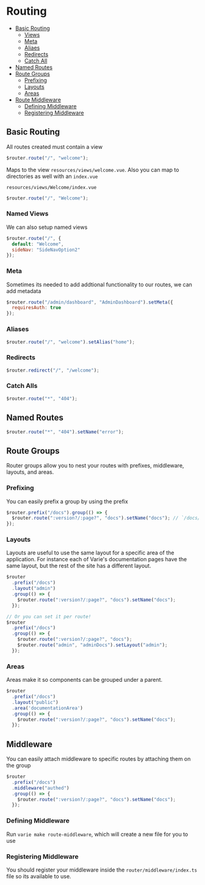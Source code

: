 # Routing

- [Basic Routing](#basic-routing)
  - [Views](#views)
  - [Meta](#meta)
  - [Aliaes](#aliases)
  - [Redirects](#redirects)
  - [Catch All](#catch-alls)
- [Named Routes](#named-routes)
- [Route Groups](#route-groups)
  - [Prefixing](#prefixing)
  - [Layouts](#layouts)
  - [Areas](#areas)
- [Route Middleware](#middleware)
  - [Defining Middleware](#defining-middleware)
  - [Registering Middleware](#registering-middleware)


## Basic Routing

All routes created must contain a view

```js
$router.route("/", "welcome");
```

Maps to the view `resources/views/welcome.vue`. Also you can map to directories as well with an `index.vue`

`resources/views/Welcome/index.vue`

```js
$router.route("/", "Welcome");
```


### Named Views

We can also setup named views

```js
$router.route("/", {
  default: "Welcome",
  sideNav: "SideNavOption2"
});
```


### Meta

Sometimes its needed to add addtional functionality to our routes, we can add metadata

```js
$router.route("/admin/dashboard", "AdminDashboard").setMeta({
  requiresAuth: true
});
```


### Aliases

```js
$router.route("/", "welcome").setAlias("home");
```


### Redirects

```js
$router.redirect("/", "/welcome");
```


### Catch Alls

```js
$router.route("*", "404");
```

## Named Routes

```js
$router.route("*", "404").setName("error");
```

## Route Groups

Router groups allow you to nest your routes with prefixes, middleware, layouts, and areas.

### Prefixing

You can easily prefix a group by using the prefix

```js
$router.prefix("/docs").group(() => {
  $router.route(":version?/:page?", "docs").setName("docs"); // `/docs/master/routing`
});
```

### Layouts

Layouts are useful to use the same layout for a specific area of the application. For instance each of Varie's documentation pages have the same layout, but the rest of the site has a different layout.

```js
$router
  .prefix("/docs")
  .layout("admin")
  .group(() => {
    $router.route(":version?/:page?", "docs").setName("docs");
  });

// Or you can set it per route!
$router
  .prefix("/docs")
  .group(() => {
    $router.route(":version?/:page?", "docs");
    $router.route("admin", "adminDocs").setLayout("admin");
  });
```

### Areas

Areas make it so components can be grouped under a parent. 

```js
$router
  .prefix("/docs")
  .layout("public")
  .area('documentationArea')
  .group(() => {
    $router.route(":version?/:page?", "docs").setName("docs");
  });
```

## Middleware

You can easily attach middleware to specific routes by attaching them on the group

```js
$router
  .prefix("/docs")
  .middleware("authed")
  .group(() => {
    $router.route(":version?/:page?", "docs").setName("docs");
  });
```

### Defining Middleware

Run `varie make route-middleware`, which will create a new file for you to use

### Registering Middleware

You should register your middleware inside the `router/middleware/index.ts` file so its available to use.
